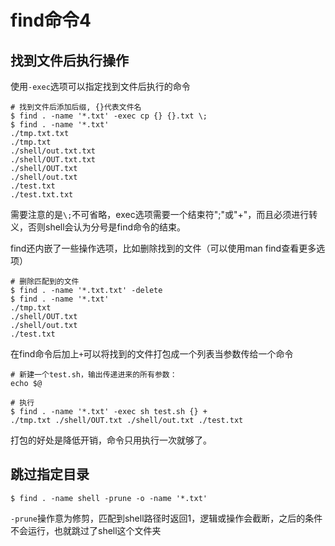 # find命令4

## 找到文件后执行操作

使用`-exec`选项可以指定找到文件后执行的命令

```shell
# 找到文件后添加后缀, {}代表文件名
$ find . -name '*.txt' -exec cp {} {}.txt \;
$ find . -name '*.txt'
./tmp.txt.txt
./tmp.txt
./shell/out.txt.txt
./shell/OUT.txt.txt
./shell/OUT.txt
./shell/out.txt
./test.txt
./test.txt.txt
```

需要注意的是`\;`不可省略，exec选项需要一个结束符";"或"+"，而且必须进行转义，否则shell会认为分号是find命令的结束。

find还内嵌了一些操作选项，比如删除找到的文件（可以使用man find查看更多选项）

```shell
# 删除匹配到的文件
$ find . -name '*.txt.txt' -delete
$ find . -name '*.txt'
./tmp.txt
./shell/OUT.txt
./shell/out.txt
./test.txt
```

在find命令后加上`+`可以将找到的文件打包成一个列表当参数传给一个命令

```shell
# 新建一个test.sh，输出传递进来的所有参数：
echo $@

# 执行
$ find . -name '*.txt' -exec sh test.sh {} +
./tmp.txt ./shell/OUT.txt ./shell/out.txt ./test.txt
```

打包的好处是降低开销，命令只用执行一次就够了。

## 跳过指定目录

```shell
$ find . -name shell -prune -o -name '*.txt'
```

`-prune`操作意为修剪，匹配到shell路径时返回1，逻辑或操作会截断，之后的条件不会运行，也就跳过了shell这个文件夹
